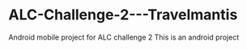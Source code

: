 # ALC-Challenge-2---Travelmantis
Android mobile project for ALC challenge 2
This is an android project
